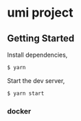 # umi project

## Getting Started

Install dependencies,

```bash
$ yarn
```

Start the dev server,

```bash
$ yarn start
```


### docker